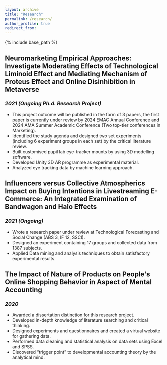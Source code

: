 ```yaml
---
layout: archive
title: "Research"
permalink: /research/
author_profile: true
redirect_from:
---
```


{% include base_path %}

Neuromarketing Empirical Approaches: Investigate Moderating Effects of Technological Liminoid Effect and Mediating Mechanism of Proteus Effect and Online Disinhibition in Metaverse
---

### *2021 (Ongoing Ph.d. Research Project)* <br>

  * This project outcome will be published in the form of 3 papers, the first paper is currently under review by 2024 EMAC Annual Conference and 2024 AMA Summer Academic Conference (Two top-tier conferences in Marketing).
  * Identified the study agenda and designed two set experiments (including 6 experiment groups in each set) by the critical literature review.
  * Built customised pupil lab eye-tracker mounts by using 3D modelling software.
  * Developed Unity 3D AR programme as experimental material.
  * Analyzed eye tracking data by machine learning approach.

Influencers versus Collective Atmospherics Impact on Buying Intentions in Livestreaming E-Commerce: An Integrated Examination of Bandwagon and Halo Effects
---

### *2021 (Ongoing)* <br>

  * Wrote a research paper under review at Technological Forecasting and Social Change (ABS 3, IF 12, SSCI).
  *	Designed an experiment containing 17 groups and collected data from 1387 subjects.
  *	Applied Data mining and analysis techniques to obtain satisfactory experimental results.

The Impact of Nature of Products on People's Online Shopping Behavior in Aspect of Mental Accounting
---

### *2020* <br>

  *	Awarded a dissertation distinction for this research project.
  *	Developed in-depth knowledge of literature searching and critical thinking.
  *	Designed experiments and questionnaires and created a virtual website for gathering data.
  *	Performed data cleaning and statistical analysis on data sets using Excel and SPSS.
  *	Discovered “trigger point” to developmental accounting theory by the analytical mind.
